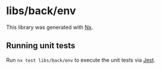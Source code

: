 # libs/back/env

This library was generated with [Nx](https://nx.dev).

## Running unit tests

Run `nx test libs/back/env` to execute the unit tests via [Jest](https://jestjs.io).
